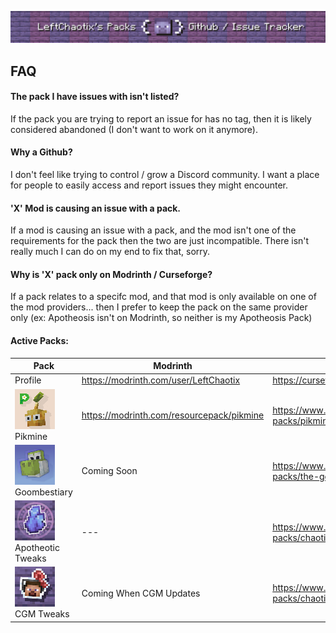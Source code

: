 
![](https://github.com/LeftChaotix/Chaotix-Packs/blob/main/issue_tracker_banner.png?raw=true)
## FAQ

#### The pack I have issues with isn't listed?

If the pack you are trying to report an issue for has no tag, then it is likely considered abandoned (I don't want to work on it anymore).

#### Why a Github?

I don't feel like trying to control / grow a Discord community. I want a place for people to easily access and report issues they might encounter.

#### 'X' Mod is causing an issue with a pack.

If a mod is causing an issue with a pack, and the mod isn't one of the requirements for the pack then the two are just incompatible. There isn't really much I can do on my end to fix that, sorry.

#### Why is 'X' pack only on Modrinth / Curseforge?

If a pack relates to a specifc mod, and that mod is only available on one of the mod providers... then I prefer to keep the pack on the same provider only (ex: Apotheosis isn't on Modrinth, so neither is my Apotheosis Pack)
#### Active Packs:
| Pack | Modrinth | Curseforge |                                       
|--|--|--|
| Profile | https://modrinth.com/user/LeftChaotix | https://curseforge.com/members/leftchaotix |
| ![](https://github.com/LeftChaotix/Chaotix-Packs/blob/e2efd6408906e6ca041605c4d500d2204cbf94eb/pikmine_logo.png?raw=true) Pikmine | https://modrinth.com/resourcepack/pikmine | https://www.curseforge.com/minecraft/texture-packs/pikmine |
| ![](https://github.com/LeftChaotix/Chaotix-Packs/blob/e2efd6408906e6ca041605c4d500d2204cbf94eb/goombestiary.png?raw=true) Goombestiary | Coming Soon | https://www.curseforge.com/minecraft/texture-packs/the-goombestiary-super-mario |
| ![](https://github.com/LeftChaotix/Chaotix-Packs/blob/e2efd6408906e6ca041605c4d500d2204cbf94eb/apotheotic_tweaks.png?raw=true) Apotheotic Tweaks | --- | https://www.curseforge.com/minecraft/texture-packs/chaotix-apotheotic-tweaks |
| ![](https://github.com/LeftChaotix/Chaotix-Packs/blob/e2efd6408906e6ca041605c4d500d2204cbf94eb/gun_models.png?raw=true) CGM Tweaks| Coming When CGM Updates | https://www.curseforge.com/minecraft/texture-packs/chaotix-gun-models |

